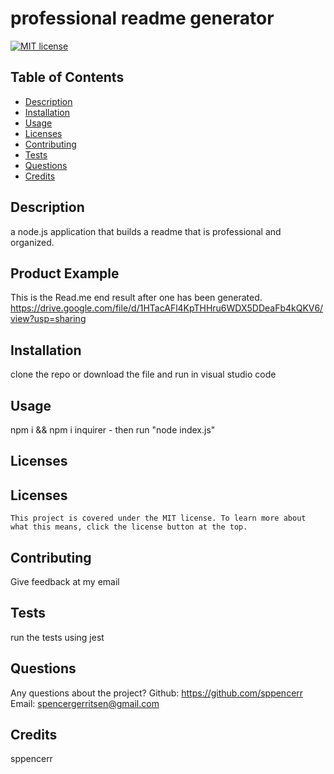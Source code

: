 # professional readme generator
  [![MIT license](https://img.shields.io/badge/License-MIT-yellow.svg)](https://lbesson.mit-license.org/)
  ## Table of Contents
  * [Description](#description)
  * [Installation](#installation)
  * [Usage](#usage)
  * [Licenses](#licenses)
  * [Contributing](#contributing)
  * [Tests](#tests)
  * [Questions](#questions)
  * [Credits](#credits)



  ## Description <a name="description"></a>
  a node.js application that builds a readme that is professional and organized.
  ## Product Example
  This is the Read.me end result after one has been generated.
  https://drive.google.com/file/d/1HTacAFl4KpTHHru6WDX5DDeaFb4kQKV6/view?usp=sharing
## Installation <a name="installation"></a>
clone the repo or download the file and run in visual studio code
## Usage <a name="usage"></a>
npm i && npm i inquirer - then run "node index.js"
## Licenses <a name="licenses"></a>
  ## Licenses
    This project is covered under the MIT license. To learn more about what this means, click the license button at the top.
## Contributing <a name="contributing"></a>
Give feedback at my email
## Tests <a name="tests"></a>
run the tests using jest
## Questions <a name="questions"></a>
Any questions about the project?
Github: https://github.com/sppencerr
Email: spencergerritsen@gmail.com
## Credits <a name="credits"></a>
sppencerr

